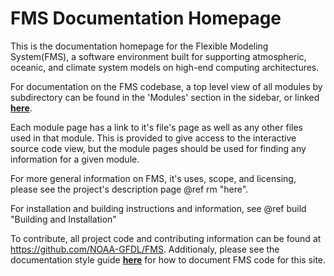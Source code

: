 # FMS Documentation Homepage

This is the documentation homepage for the Flexible Modeling System(FMS), a software environment built for supporting atmospheric, oceanic, and climate system models on high-end computing architectures.

For documentation on the FMS codebase, a top level view of all modules by subdirectory can be
found in the 'Modules' section in the sidebar, or linked [**here**](modules.html).

Each module page has a link to it's file's page as well as any other files used in that module.
This is provided to give access to the interactive source code view, but the module pages should be
used for finding any information for a given module.

For more general information on FMS, it's uses, scope, and licensing, please see the project's
description page @ref rm "here".

For installation and building instructions and information, see @ref build "Building and Installation"

To contribute, all project code and contributing information can be found at <https://github.com/NOAA-GFDL/FMS>.
Additionaly, please see the documentation style guide [**here**](md_docs_doxygenGuide.html) for how to document FMS code for this site.
